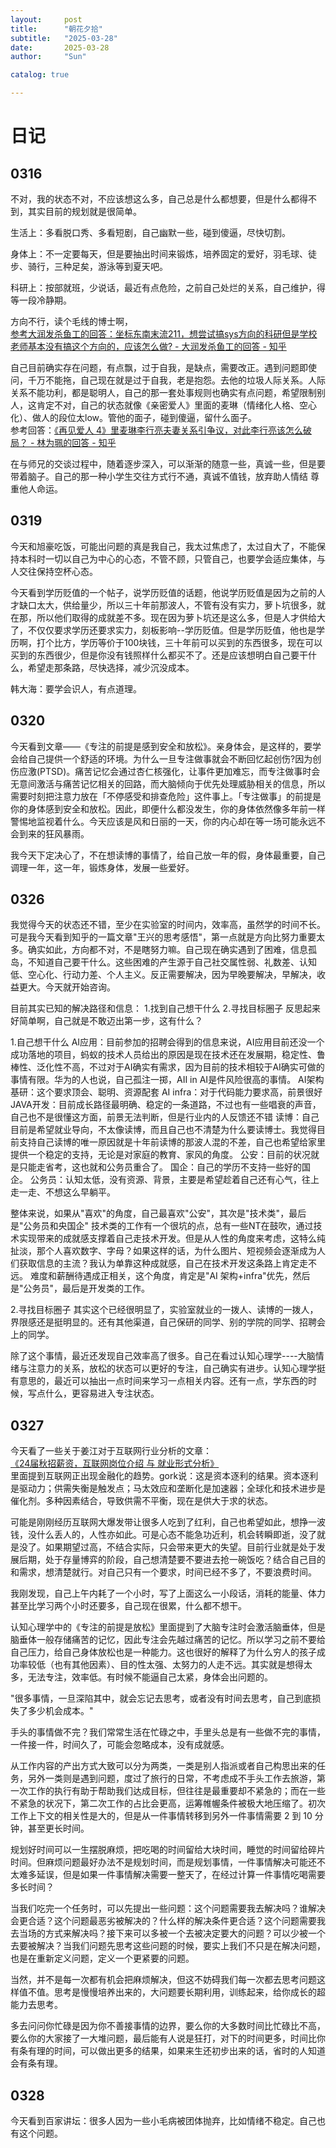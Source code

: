 ```yaml
---
layout:     post
title:      "朝花夕拾"
subtitle:   "2025-03-28"
date:       2025-03-28
author:     "Sun"

catalog: true

---
```

# 日记

## 0316
不对，我的状态不对，不应该想这么多，自己总是什么都想要，但是什么都得不到，其实目前的规划就是很简单。

生活上：多看脱口秀、多看短剧，自己幽默一些，碰到傻逼，尽快切割。

身体上：不一定要每天，但是要抽出时间来锻炼，培养固定的爱好，羽毛球、徒步、骑行，三种足矣，游泳等到夏天吧。

科研上：按部就班，少说话，最近有点危险，之前自己处烂的关系，自己维护，得等一段冷静期。

方向不行，读个毛线的博士啊，  
[参考大润发杀鱼工的回答：坐标东南末流211，想尝试搞sys方向的科研但是学校老师基本没有搞这个方向的，应该怎么做? - 大润发杀鱼工的回答 - 知乎](https://www.zhihu.com/question/667229552/answer/3626401847)

自己目前确实存在问题，有点飘，过于自我，是缺点，需要改正。遇到问题即使问，千万不能拖，自己现在就是过于自我，老是抱怨。去他的垃圾人际关系。人际关系不能功利，都是聪明人，自己的那一套处事规则也确实有点问题，希望限制别人，这肯定不对，自己的状态就像《亲密爱人》里面的麦琳（情绪化人格、空心化）、做人的段位太low。管他的面子，碰到傻逼，留什么面子。  
参考回答：[《再见爱人 4》里麦琳李行亮夫妻关系引争议，对此李行亮该怎么破局？ - 林为珮的回答 - 知乎](https://www.zhihu.com/question/3103361693/answer/28874358935) 

在与师兄的交谈过程中，随着逐步深入，可以渐渐的随意一些，真诚一些，但是要带着脑子。自己的那一种小学生交往方式行不通，真诚不值钱，放弃助人情结 尊重他人命运。

## 0319
今天和旭豪吃饭，可能出问题的真是我自己，我太过焦虑了，太过自大了，不能保持本科时一切以自己为中心的心态，不管不顾，只管自己，也要学会适应集体，与人交往保持空杯心态。

今天看到学历贬值的一个帖子，说学历贬值的话题，他说学历贬值是因为之前的人才缺口太大，供给量少，所以三十年前那波人，不管有没有实力，萝卜坑很多，就在那，所以他们取得的成就差不多。现在因为萝卜坑还是这么多，但是人才供给大了，不仅仅要求学历还要求实力，刻板影响--学历贬值。但是学历贬值，他也是学历啊，打个比方，学历等价于100块钱，三十年前可以买到的东西很多，现在可以买到的东西很少，但是你没有钱照样什么都买不了。还是应该想明白自己要干什么，希望走那条路，尽快选择，减少沉没成本。

韩大海：要学会识人，有点道理。

## 0320
今天看到文章——《专注的前提是感到安全和放松》。亲身体会，是这样的，要学会给自己提供一个舒适的环境。为什么一旦专注做事就会不断回忆起创伤?因为创伤应激(PTSD)。痛苦记忆会通过杏仁核强化，让事件更加难忘，而专注做事时会无意间激活与痛苦记忆相关的回路，而大脑倾向于优先处理威胁相关的信息，所以需要时刻把注意力放在「不停感受和排查危险」这件事上。「专注做事」的前提是你的身体感到安全和放松。因此，即便什么都没发生，你的身体依然像多年前一样警惕地监视着什么。今天应该是风和日丽的一天，你的内心却在等一场可能永远不会到来的狂风暴雨。

我今天下定决心了，不在想读博的事情了，给自己放一年的假，身体最重要，自己调理一年，这一年，锻炼身体，发展一些爱好。

## 0326
我觉得今天的状态还不错，至少在实验室的时间内，效率高，虽然学的时间不长。可是我今天看到知乎的一篇文章"王兴的思考感悟"，第一点就是方向比努力重要太多。确实如此，方向都不对，不是瞎努力嘛。自己现在确实遇到了困难，信息孤岛，不知道自己要干什么。这些困难的产生源于自己社交属性弱、礼数差、认知低、空心化、行动力差、个人主义。反正需要解决，因为早晚要解决，早解决，收益更大。今天就开始咨询。

目前其实已知的解决路径和信息：
1.找到自己想干什么
2.寻找目标圈子
反思起来好简单啊，自己就是不敢迈出第一步，这有什么？

1.自己想干什么
	AI应用：目前参加的招聘会得到的信息来说，AI应用目前还没一个成功落地的项目，蚂蚁的技术人员给出的原因是现在技术还在发展期，稳定性、鲁棒性、泛化性不高，不过对于AI确实有需求，因为目前的技术相较于AI确实可做的事情有限。华为的人也说，自己孤注一掷，AII in AI是件风险很高的事情。
	AI架构基研：这个要求顶会、聪明、资源配套
	AI infra：对于代码能力要求高，前景很好
	JAVA开发：目前成长路径最明确、稳定的一条道路，不过也有一些唱衰的声音，自己也不是很懂这方面，前景无法判断，但是行业内的人反馈还不错
	读博：自己目前是希望就业导向，不太像读博，而且自己也不清楚为什么要读博士。我觉得目前支持自己读博的唯一原因就是十年前读博的那波人混的不差，自己也希望给家里提供一个稳定的支持，无论是对家庭的教育、家风的角度。
	公安：目前的状况就是只能走省考，这也就和公务员重合了。
	国企：自己的学历不支持一些好的国企。
	公务员：认知太低，没有资源、背景，主要是希望趁着自己还有心气，往上走一走、不想这么早躺平。

整体来说，如果从"喜欢"的角度，自己最喜欢"公安"，其次是"技术类"，最后是"公务员和央国企"
技术类的工作有一个很坑的点，总有一些NT在鼓吹，通过技术实现带来的成就感支撑着自己走技术开发。但是从人性的角度来考虑，这特么纯扯淡，那个人喜欢数字、字母？如果这样的话，为什么图片、短视频会逐渐成为人们获取信息的主流？我认为单靠这种成就感，自己在技术开发这条路上肯定走不远。
难度和薪酬待遇成正相关，这个角度，肯定是"AI 架构+infra"优先，然后是"公务员"，最后是开发类的工作。

2.寻找目标圈子
其实这个已经很明显了，实验室就业的一拨人、读博的一拨人，界限感还是挺明显的。还有其他渠道，自己保研的同学、别的学院的同学、招聘会上的同学。

除了这个事情，最近还发现自己效率高了很多。自己在看过认知心理学----大脑情绪与注意力的关系，放松的状态可以更好的专注，自己确实有进步。认知心理学挺有意思的，最近可以抽出一点时间来学习一点相关内容。还有一点，学东西的时候，写点什么，更容易进入专注状态。

## 0327
今天看了一些关于姜江对于互联网行业分析的文章：  
[《24届秋招薪资，互联网岗位介绍 与 就业形式分析》](https://zhuanlan.zhihu.com/p/703008383)   
里面提到互联网正出现金融化的趋势。gork说：这是资本逐利的结果。资本逐利是驱动力；供需失衡是触发点；马太效应和垄断化是加速器；全球化和技术进步是催化剂。多种因素结合，导致供需不平衡，现在是供大于求的状态。

可能是刚刚经历互联网大爆发带让很多人吃到了红利，自己也希望如此，想挣一波钱，没什么丢人的，人性亦如此。可是心态不能急功近利，机会转瞬即逝，没了就是没了。如果期望过高，不结合实际，只会带来更大的失望。目前行业就是处于发展后期，处于存量博弈的阶段，自己想清楚要不要进去抢一碗饭吃？结合自己目的和需求，想清楚就行。对自己只有一个要求，时间已经不多了，不要浪费时间。

我刚发现，自己上午内耗了一个小时，写了上面这么一小段话，消耗的能量、体力甚至比学习两个小时还要多，自己现在很累，什么都不想干。

认知心理学中的《专注的前提是放松》里面提到了大脑专注时会激活脑垂体，但是脑垂体一般存储痛苦的记忆，因此专注会先越过痛苦的记忆。所以学习之前不要给自己压力，给自己身体放松也是一种能力。这也很好的解释了为什么穷人的孩子成功率较低（也有其他因素）、目的性太强、太努力的人走不远。其实就是想得太多，无法专注，效率低。有时候不能逼自己太紧，身体会出问题的。

"很多事情，一旦深陷其中，就会忘记去思考，或者没有时间去思考，自己到底损失了多少机会成本。"

手头的事情做不完？我们常常生活在忙碌之中，手里头总是有一些做不完的事情，一件接一件，时间久了，可能会忽略成本，没有成就感。

从工作内容的产出方式大致可以分为两类，一类是别人指派或者自己构思出来的任务，另外一类则是遇到问题，度过了旅行的日常，不考虑成不手头工作去旅游，第一次工作的执行有助于帮助我们达成目标，但往往是最重要却不紧急的；而在一些不紧急的状况下，第二次工作的占比会更高，运筹帷幄条件被极大地压缩了。初次工作上下文的相关性是大的，但是从一件事情转移到另外一件事情需要 2 到 10 分钟，甚至更长时间。

规划好时间可以一生摆脱麻烦，把吃喝的时间留给大块时间，睡觉的时间留给碎片时间。但麻烦问题最好办法不是规划时间，而是规划事情，一件事情解决可能还不太难多延误，但是如果一件事情解决需要一整天了，在经过计算一件事情吃喝需要多长时间？

当我们吃完一个任务时，可以先提出一些问题：这个问题需要我去解决吗？谁解决会更合适？这个问题最恶劣被解决的？什么样的解决条件更合适？这个问题需要我去当场的方式来解决吗？接下来可以多被一个去被决定要大的问题？可以少被一个去要被解决？当我们问题先思考这些问题的时候，要实上我们不只是在解决问题，也是在重新定义问题，定义一个更紧要的问题。

当然，并不是每一次都有机会把麻烦解决，但这不妨碍我们每一次都去思考问题这样值不值。思考是慢慢培养出来的，大问题要长期利用，训练起来，给你成长的超能力去思考。

多去问问你忙碌是因为你不善接事情的边界，要么你的大多数时间比忙碌比不高，要么你的大家接了一大堆问题，最后能有人说是狂打，对下的时间更多，时间比你有条有理的时间，可以做出更多的结果，如果来生还初步出来的话，省时的人知道会有条有理。

## 0328
今天看到百家讲坛：很多人因为一些小毛病被团体抛弃，比如情绪不稳定。自己也有这个问题。